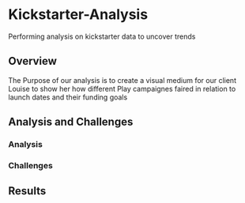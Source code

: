 # Kickstarter-Analysis
Performing analysis on kickstarter data to uncover trends
## Overview
The Purpose of our analysis is to create a visual medium for our client Louise to show her how different Play campaignes faired in relation to launch dates and their funding goals
## Analysis and Challenges
### Analysis
### Challenges
## Results
